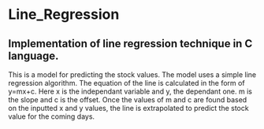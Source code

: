 # Line_Regression
## Implementation of line regression technique in C language.
This is a model for predicting the stock values.
The model uses a simple line regression algorithm.
The equation of the line is calculated in the form of y=mx+c.
Here x is the independant variable and y, the dependant one. m is the slope and c is the offset.
Once the values of m and c are found based on the inputted x and y values, the line is extrapolated to predict the stock 
value for the coming days.


